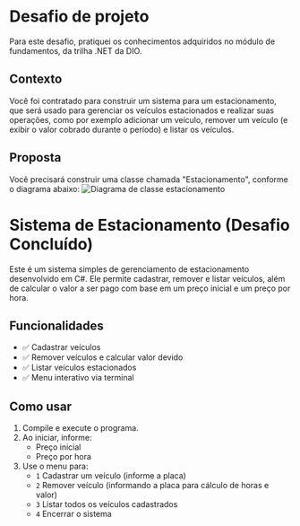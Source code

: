 # Desafio de projeto
Para este desafio, pratiquei os conhecimentos adquiridos no módulo de fundamentos, da trilha .NET da DIO.

## Contexto
Você foi contratado para construir um sistema para um estacionamento, que será usado para gerenciar os veículos estacionados e realizar suas operações, como por exemplo adicionar um veículo, remover um veículo (e exibir o valor cobrado durante o período) e listar os veículos.

## Proposta
Você precisará construir uma classe chamada "Estacionamento", conforme o diagrama abaixo:
![Diagrama de classe estacionamento](diagrama_classe_estacionamento.png)

# Sistema de Estacionamento (Desafio Concluído)

Este é um sistema simples de gerenciamento de estacionamento desenvolvido em C#. Ele permite cadastrar, remover e listar veículos, além de calcular o valor a ser pago com base em um preço inicial e um preço por hora.

## Funcionalidades

- ✅ Cadastrar veículos
- ✅ Remover veículos e calcular valor devido
- ✅ Listar veículos estacionados
- ✅ Menu interativo via terminal

## Como usar

1. Compile e execute o programa.
2. Ao iniciar, informe:
   - Preço inicial
   - Preço por hora
3. Use o menu para:
   - `1` Cadastrar um veículo (informe a placa)
   - `2` Remover veículo (informando a placa para cálculo de horas e valor)
   - `3` Listar todos os veículos cadastrados
   - `4` Encerrar o sistema
